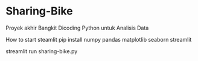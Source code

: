 # Sharing-Bike

Proyek akhir Bangkit Dicoding Python untuk Analisis Data

How to start steamlit
pip install numpy pandas matplotlib seaborn streamlit

streamlit run sharing-bike.py
